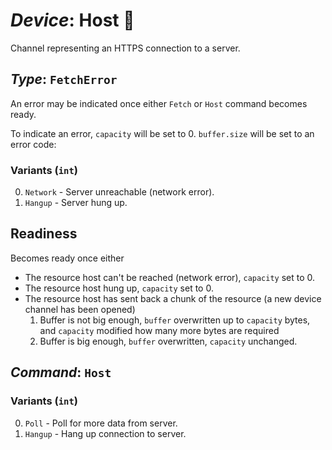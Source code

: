 # *Device*: Host 🧪

Channel representing an HTTPS connection to a server.

## *Type*: `FetchError`
An error may be indicated once either `Fetch` or `Host` command becomes ready.

To indicate an error, `capacity` will be set to 0.  `buffer.size` will be set to
an error code:

### Variants (`int`)
 0. `Network` - Server unreachable (network error).
 1. `Hangup` - Server hung up.

## Readiness

Becomes ready once either

 - The resource host can't be reached (network error), `capacity` set to 0.
 - The resource host hung up, `capacity` set to 0.
 - The resource host has sent back a chunk of the resource (a new device
    channel has been opened)
   1. Buffer is not big enough, `buffer` overwritten up to `capacity` bytes, and
      `capacity` modified how many more bytes are required
   2. Buffer is big enough, `buffer` overwritten, `capacity` unchanged.

## *Command*: `Host`

### Variants (`int`)
 0. `Poll` - Poll for more data from server.
 1. `Hangup` - Hang up connection to server.
